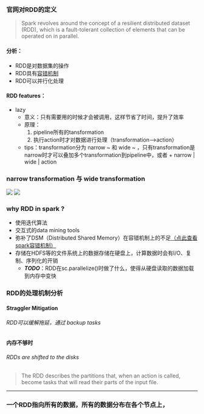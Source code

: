 ### 官网对RDD的定义
>Spark revolves around the concept of a resilient distributed dataset (RDD), which is a fault-tolerant collection of elements that can be operated on in parallel.

#### 分析：

- RDD是对数据集的操作
- RDD具有[容错机制](https://data-flair.training/blogs/fault-tolerance-in-apache-spark/)
- RDD可以并行化处理

#### RDD features：
- lazy
    - 意义：只有需要用的时候才会被调用，这样节省了时间，提升了效率
    - 原理：
        1. pipeline所有的tansformation
        2. 执行action时才对数据进行处理（transformation-->action）
    - tips：transformation分为 narrow ~ 和 wide ~ ，只有transformation是narrow时才可以叠加多个transformation到pipeline中，或者 + narrow | wide | action

### narrow transformation 与 wide transformation
![](http://ww1.sinaimg.cn/large/005N2p5vgy1fp5mvvadojj30ia09lq58.jpg)
![](http://ww1.sinaimg.cn/large/005N2p5vgy1fp5mwby844j30ib09lac7.jpg)


### why RDD in spark ?
- 使用迭代算法
- 交互式的data mining tools
- 弥补了DSM（Distributed Shared Memory）在容错机制上的不足[（点此查看spark容错机制）](https://github.com/SunnyZWQ/sparktest/blob/master/spark%E7%9A%84%E5%AE%B9%E9%94%99%E6%9C%BA%E5%88%B6.md)
- 存储在HDFS等的文件系统上的数据存储在硬盘上，计算数据时会有I/O、复制、序列化的开销
    - ***TODO***：RDD在sc.parallelize()时做了什么，使得从硬盘读取的数据加载到内存中变快

### RDD的处理机制分析
#### Straggler Mitigation
###### RDD可以缓解拖延，通过 backup tasks
#### 内存不够时
###### RDDs are shifted to the disks

>The RDD describes the partitions that, when an action is called, become tasks that will read their parts of the input file.


---
### 一个RDD指向所有的数据，所有的数据分布在各个节点上，